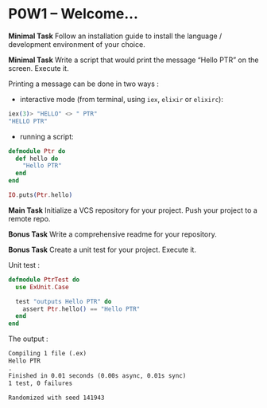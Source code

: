 
# P0W1 – Welcome...

**Minimal Task** Follow an installation guide to install the language / development environment of your choice.

**Minimal Task** Write a script that would print the message “Hello PTR” on the screen. Execute it.

Printing a message can be done in two ways :

- interactive mode (from terminal, using `iex`, `elixir` or `elixirc`):
  
```elixir
iex(3)> "HELLO" <> " PTR"
"HELLO PTR"
```

- running a script:

```elixir
defmodule Ptr do
  def hello do
    "Hello PTR"
  end
end

IO.puts(Ptr.hello)

```

**Main Task** Initialize a VCS repository for your project. Push your project to a remote repo.

**Bonus Task** Write a comprehensive readme for your repository.

**Bonus Task** Create a unit test for your project. Execute it.

Unit test :

```elixir
defmodule PtrTest do
  use ExUnit.Case

  test "outputs Hello PTR" do
    assert Ptr.hello() == "Hello PTR"
  end
end

```

The output :

```txt
Compiling 1 file (.ex)
Hello PTR
.
Finished in 0.01 seconds (0.00s async, 0.01s sync)
1 test, 0 failures

Randomized with seed 141943
```
